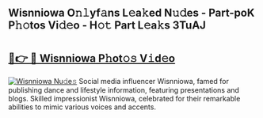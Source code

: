 ## Wisnniowa O𝚗𝚕yf𝚊ns L𝚎a𝚔ed N𝚞𝚍es - Part-poK P𝚑𝚘tos Vi𝚍𝚎o - H𝚘𝚝 Part L𝚎a𝚔s 3TuAJ

# <h2><a href="http://kf2t8t.oniu.top/?m=Wisnniowa">🔗👉 🔴 Wisnniowa P𝚑ot𝚘𝚜 V𝚒d𝚎o</a></h2>

[![Wisnniowa Nu𝚍e𝚜](https://i.imgur.com/0qMVB7G.gif)](http://kf2t8t.oniu.top/?m=Wisnniowa)
Social media influencer Wisnniowa, famed for publishing dance and lifestyle information, featuring presentations and blogs. Skilled impressionist Wisnniowa, celebrated for their remarkable abilities to mimic various voices and accents.  
